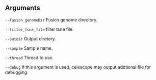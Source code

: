

## Arguments
`--fusion_genomeDir` Fusion genome directory.

`--filter_tsne_file` filter tsne file.

`--outdir` Output diretory.

`--sample` Sample name.

`--thread` Thread to use.

`--debug` If this argument is used, celescope may output addtional file for debugging.

